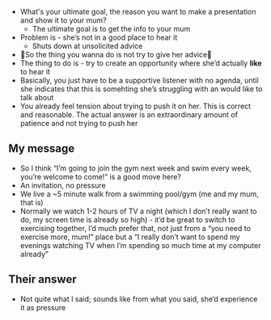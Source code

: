 - What's your ultimate goal, the reason you want to make a presentation and show it to your mum?
	- The ultimate goal is to get the info to your mum
- Problem is - she’s not in a good place to hear it 
	- Shuts down at unsolicited advice
- 🚨So the thing you wanna do is not try to give her advice🚨
- The thing to do is - try to create an opportunity where she’d actually **like** to hear it 
- Basically, you just have to be a supportive listener with no agenda, until she indicates that this is somehting she’s struggling with an would like to talk about 
- You already feel tension about trying to push it on her. This is correct and reasonable. The actual answer is an extraordinary amount of patience and not trying to push her
## My message
- So I think “I’m going to join the gym next week and swim every week, you’re welcome to come!” is a good move here? 
- An invitation, no pressure
- We live a ~5 minute walk from a swimming pool/gym (me and my mum, that is)
- Normally we watch 1-2 hours of TV a night (which I don’t really want to do, my screen time is already so high) - it’d be great to switch to exercising together, I’d much prefer that, not just from a “you need to exercise more, mum!” place but a “I really don’t want to spend my evenings watching TV when I’m spending so much time at my computer already”
## Their answer
- Not quite what I said; sounds like from what you said, she’d experience it as pressure